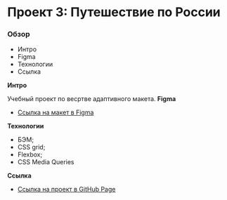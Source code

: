# Проект 3: Путешествие по России

### Обзор
* Интро
* Figma
* Технологии
* Ссылка

**Интро**

Учебный проект по весртве адаптивного макета.
**Figma**

* [Ссылка на макет в Figma](https://www.figma.com/file/5S2WSbEFL6awjVWJ0NWL8Q/Sprint-3_-Russia-_-desktop-mobile?node-id=28503%3A0)

**Технологии**

* БЭМ;
* CSS grid;
* Flexbox;
* CSS Media Queries

**Ссылка**

* [Ссылка на проект в GitHub Page](https://ivanbaryutin.github.io/russian-travel/index.html)
